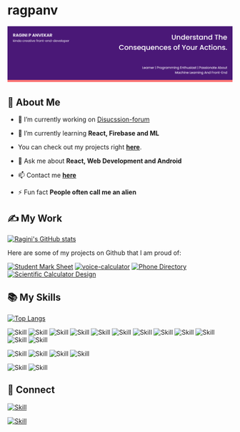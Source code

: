 # ragpanv
![Jaagrav Seal's-cover](./cover.png)

## 🧔 About Me

- 🔭 I’m currently working on [Disucssion-forum](https://github.com/ragpanv/discussion-forum)

- 🌱 I’m currently learning **React, Firebase and ML**

<!-- - 👨‍💻 All of my projects are available at [https://xjaagrav.vercel.app/projects](https://xjaagrav.vercel.app/projects) -->
 
- You can check out my projects right **[here](https://github.com/ragpanv)**.

<!-- - 📝 I regularly write articles on [https://xjaagrav.vercel.app/stories](https://xjaagrav.vercel.app/stories) -->

- 💬 Ask me about **React, Web Development and Android**

- 📫 Contact me **[here](raginianvekar@gmail.com)**

<!-- - 📄 My Resume [https://drive.google.com/file/d/10z7nWMOMKMj2KtOxszcxYI2b0sQrxFpn/view?usp=sharing](https://drive.google.com/file/d/10z7nWMOMKMj2KtOxszcxYI2b0sQrxFpn/view?usp=sharing) -->

- ⚡ Fun fact **People often call me an alien**

## ✍ My Work

[![Ragini's GitHub stats](https://github-readme-stats.vercel.app/api?username=ragpanv&show_icons=true&theme=dark)](https://github.com/ragpanv)

Here are some of my projects on Github that I am proud of:

[![Student Mark Sheet](https://github-readme-stats.vercel.app/api/pin/?username=ragpanv&repo=student_mark_sheet_py&show_icons=true&theme=dark)](https://github.com/ragpanv/student_mark_sheet_py)
[![voice-calculator](https://github-readme-stats.vercel.app/api/pin/?username=ragpanv&repo=voice-calculator&show_icons=true&theme=dark)](https://github.com/ragpanv/voice-calculator)
[![Phone Directory](https://github-readme-stats.vercel.app/api/pin/?username=ragpanv&repo=phone-directory&show_icons=true&theme=dark)](https://github.com/ragpanv/phone-directory)
[![Scientific Calculator Design](https://github-readme-stats.vercel.app/api/pin/?username=ragpanv&repo=calulator_design&show_icons=true&theme=dark)](https://github.com/ragpanv/calulator_design)

## 📚 My Skills

[![Top Langs](https://github-readme-stats.vercel.app/api/top-langs/?username=ragpanv&layout=compact&show_icons=true&theme=dark)](https://github.com/ragpanv/ragpa)

![Skill](https://img.shields.io/badge/HTML5-E34F26?style=for-the-badge&logo=html5&logoColor=white)
![Skill](https://img.shields.io/badge/CSS3-1572B6?style=for-the-badge&logo=css3&logoColor=white)
![Skill](https://img.shields.io/badge/JavaScript-323330?style=for-the-badge&logo=javascript&logoColor=F7DF1E)
![Skill](https://img.shields.io/badge/Node.js-43853D?style=for-the-badge&logo=node.js&logoColor=white)
![Skill](https://img.shields.io/badge/npm-CB3837?style=for-the-badge&logo=npm&logoColor=white)
![Skill](https://img.shields.io/badge/Express.js-000000?style=for-the-badge&logo=express&logoColor=white)
![Skill](https://img.shields.io/badge/Java-ED8B00?style=for-the-badge&logo=java&logoColor=white)
![Skill](https://img.shields.io/badge/React-20232A?style=for-the-badge&logo=react&logoColor=61DAFB)
![Skill](https://img.shields.io/badge/React_Native-20232A?style=for-the-badge&logo=react&logoColor=61DAFB)
![Skill](https://img.shields.io/badge/Bootstrap-563D7C?style=for-the-badge&logo=bootstrap&logoColor=white)
![Skill](https://img.shields.io/badge/styled--components-DB7093?style=for-the-badge&logo=styled-components&logoColor=white)
![Skill](https://img.shields.io/badge/Material--UI-0081CB?style=for-the-badge&logo=material-ui&logoColor=white)
<!--![Skill](https://img.shields.io/badge/React_Router-CA4245?style=for-the-badge&logo=react-router&logoColor=white)-->
<!--![Skill](https://img.shields.io/badge/jQuery-0769AD?style=for-the-badge&logo=jquery&logoColor=white)-->
<!--![Skill](https://img.shields.io/badge/Netlify-00C7B7?style=for-the-badge&logo=netlify&logoColor=white)-->
<!--![Skill](https://img.shields.io/badge/Heroku-430098?style=for-the-badge&logo=heroku&logoColor=white)-->
<!--![Skill](https://img.shields.io/badge/Yarn-2C8EBB?style=for-the-badge&logo=yarn&logoColor=white)-->
<!--![Skill](https://img.shields.io/badge/Sass-CC6699?style=for-the-badge&logo=sass&logoColor=white)-->
<!--![Skill](https://img.shields.io/badge/Markdown-000000?style=for-the-badge&logo=markdown&logoColor=white)-->
![Skill](https://img.shields.io/badge/Google_Cloud-4285F4?style=for-the-badge&logo=google-cloud&logoColor=white)
![Skill](https://img.shields.io/badge/Microsoft_Azure-9E54D4?style=for-the-badge&logo=Microsoft-Azure&logoColor=white)
![Skill](https://img.shields.io/badge/firebase-ffca28?style=for-the-badge&logo=firebase&logoColor=white)
![Skill](https://img.shields.io/badge/github-F05032?style=for-the-badge&logo=github&logoColor=white)
<!--![Skill](https://img.shields.io/badge/next.js-000000?style=for-the-badge&logo=next.js&logoColor=white)-->
<!--![Skill](https://img.shields.io/badge/Postman-FF6C37?style=for-the-badge&logo=Postman&logoColor=white)-->
![Skill](https://img.shields.io/badge/Visual_Studio_Code-0078D4?style=for-the-badge&logo=visual%20studio%20code&logoColor=white)
![Skill](https://img.shields.io/badge/Microsoft_Office-D83B01?style=for-the-badge&logo=microsoft-office&logoColor=white)

## 🤝 Connect

[![Skill](https://img.shields.io/badge/LinkedIn-0077B5?style=for-the-badge&logo=linkedin&logoColor=white)](https://www.linkedin.com/in/ragini-p-anvekar/)
<!--[![Skill](https://img.shields.io/badge/Twitter-1DA1F2?style=for-the-badge&logo=twitter&logoColor=white)](https://twitter.com/ragpanv)
[![Skill](https://img.shields.io/badge/Instagram-E4405F?style=for-the-badge&logo=instagram&logoColor=white)](https://www.instagram.com/ragpanv/)-->
[![Skill](https://img.shields.io/badge/GitHub-100000?style=for-the-badge&logo=github&logoColor=white)](https://github.com/ragpanv)